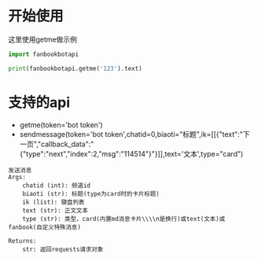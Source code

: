 # 开始使用

这里使用getme做示例

```python
import fanbookbotapi

print(fanbookbotapi.getme('123').text)
```

# 支持的api

- getme(token='bot token')
- sendmessage(token='bot token',chatid=0,biaoti="标题",ik=[[{"text":"下一页","callback_data":"{\"type\":\"next\",\"index\":2,\"msg\":\"114514\"}"}]],text='文本',type="card")

```
发送消息
Args:
    chatid (int): 频道id
    biaoti (str): 标题(type为card时的卡片标题)
    ik (list): 键盘列表
    text (str): 正文文本
    type (str): 类型，card(内置md消息卡片\\\\n是换行)或text(文本)或fanbook(自定义特殊消息)
    
Returns:
    str: 返回requests请求对象
```